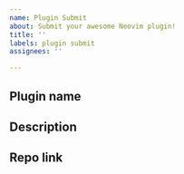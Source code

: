 ```yaml
---
name: Plugin Submit
about: Submit your awesome Neovim plugin!
title: ''
labels: plugin submit
assignees: ''

---
```


## Plugin name
 
## Description

## Repo link
